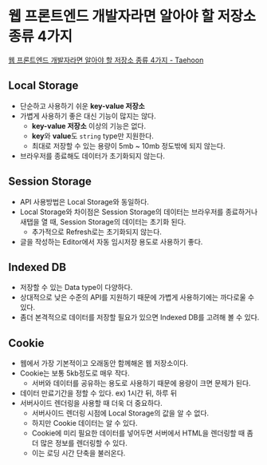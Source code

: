 # 웹 프론트엔드 개발자라면 알아야 할 저장소 종류 4가지

[웹 프론트엔드 개발자라면 알아야 할 저장소 종류 4가지 - Taehoon](https://www.youtube.com/watch?v=NnvsMCR9DL0)

## Local Storage

- 단순하고 사용하기 쉬운 **key-value 저장소**
- 가볍게 사용하기 좋은 대신 기능이 많지는 않다.
    - **key-value 저장소** 이상의 기능은 없다.
    - **key**와 **value**도 `string` type만 지원한다.
    - 최대로 저장할 수 있는 용량이 5mb ~ 10mb 정도밖에 되지 않는다.
- 브라우저를 종료해도 데이터가 초기화되지 않는다.
    
    

## Session Storage

- API 사용방법은 Local Storage와 동일하다.
- Local Storage와 차이점은 Session Storage의 데이터는 브라우저를 종료하거나 새탭을 열 때, Session Storage의 데이터는 초기화 된다.
    - 추가적으로 Refresh로는 초기화되지 않는다.
- 글을 작성하는 Editor에서 자동 임시저장 용도로 사용하기 좋다.

## Indexed DB

- 저장할 수 있는 Data type이 다양하다.
- 상대적으로 낮은 수준의 API를 지원하기 때문에 가볍게 사용하기에는 까다로울 수 있다.
- 좀더 본격적으로 데이터를 저장할 필요가 있으면 Indexed DB를 고려해 볼 수 있다.

## Cookie

- 웹에서 가장 기본적이고 오래동안 함께해온 웹 저장소이다.
- Cookie는 보통 5kb정도로 매우 작다.
    - 서버와 데이터를 공유하는 용도로 사용하기 때문에 용량이 크면 문제가 된다.
- 데이터 만료기간을 정할 수 있다. ex) 1시간 뒤, 하루 뒤
- 서버사이드 렌더링을 사용할 때 더욱 더 중요하다.
    - 서버사이드 렌더링 시점에 Local Storage의 값을 알 수 없다.
    - 하지만 Cookie 데이터는 알 수 있다.
    - Cookie에 미리 필요한 데이터를 넣어두면 서버에서 HTML을 렌더링할 때 좀더 많은 정보를 렌더링할 수 있다.
    - 이는 로딩 시간 단축을 불러온다.